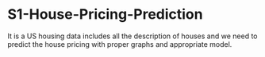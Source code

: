 # S1-House-Pricing-Prediction
It is a US housing data includes all the description of houses and we need to predict the house pricing with proper graphs and appropriate model.
